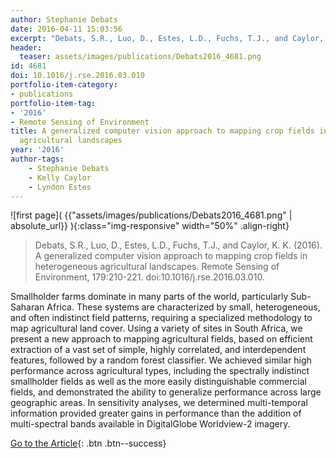 ```yaml
---
author: Stephanie Debats
date: 2016-04-11 15:03:56
excerpt: "Debats, S.R., Luo, D., Estes, L.D., Fuchs, T.J., and Caylor, K. K. (2016). A generalized computer vision approach to mapping crop fields in heterogeneous agricultural landscapes. Remote Sensing of Environment, 179:210-221.doi:10.1016/j.rse.2016.03.010."
header:
  teaser: assets/images/publications/Debats2016_4681.png
id: 4681
doi: 10.1016/j.rse.2016.03.010
portfolio-item-category:
- publications
portfolio-item-tag:
- '2016'
- Remote Sensing of Environment
title: A generalized computer vision approach to mapping crop fields in heterogeneous
  agricultural landscapes
year: '2016'
author-tags:
    - Stephanie Debats
    - Kelly Caylor
    - Lyndon Estes
---
```


![first page]( {{"assets/images/publications/Debats2016_4681.png" | absolute_url}} ){:class="img-responsive" width="50%" .align-right}


> Debats, S.R., Luo, D., Estes, L.D., Fuchs, T.J., and Caylor, K. K. (2016). A generalized computer vision approach to mapping crop fields in heterogeneous agricultural landscapes. Remote Sensing of Environment, 179:210-221. doi:10.1016/j.rse.2016.03.010.


Smallholder farms dominate in many parts of the world, particularly Sub-Saharan Africa. These systems are characterized by small, heterogeneous, and often indistinct field patterns, requiring a specialized methodology to map agricultural land cover. Using a variety of sites in South Africa, we present a new approach to mapping agricultural fields, based on efficient extraction of a vast set of simple, highly correlated, and interdependent features, followed by a random forest classifier. We achieved similar high performance across agricultural types, including the spectrally indistinct smallholder fields as well as the more easily distinguishable commercial fields, and demonstrated the ability to generalize performance across large geographic areas. In sensitivity analyses, we determined multi-temporal information provided greater gains in performance than the addition of multi-spectral bands available in DigitalGlobe Worldview-2 imagery.


[Go to the Article](http://www.sciencedirect.com/science/article/pii/S0034425716301031){: .btn .btn--success}